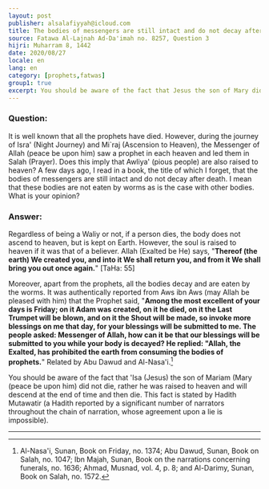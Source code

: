 ```yaml
---
layout: post
publisher: alsalafiyyah@icloud.com
title: The bodies of messengers are still intact and do not decay after death
source: Fatawa Al-Lajnah Ad-Da'imah no. 8257, Question 3
hijri: Muharram 8, 1442
date: 2020/08/27
locale: en
lang: en
category: [prophets,fatwas]
group1: true
excerpt: You should be aware of the fact that Jesus the son of Mary did not die, rather he was raised to heaven and will descend at the end of time and then die.
---
```


### Question: 
It is well known that all the prophets have died. However, during the journey of Isra' (Night Journey) and Mi`raj (Ascension to Heaven), the Messenger of Allah (peace be upon him) saw a prophet in each heaven and led them in Salah (Prayer). Does this imply that Awliya' (pious people) are also raised to heaven? A few days ago, I read in a book, the title of which I forget, that the bodies of messengers are still intact and do not decay after death. I mean that these bodies are not eaten by worms as is the case with other bodies. What is your opinion?

### Answer:
Regardless of being a Waliy or not, if a person dies, the body does not ascend to heaven, but is kept on Earth. However, the soul is raised to heaven if it was that of a believer. Allah (Exalted be He) says, "**Thereof (the earth) We created you, and into it We shall return you, and from it We shall bring you out once again.**" [TaHa: 55]

Moreover, apart from the prophets, all the bodies decay and are eaten by the worms. It was authentically reported from Aws ibn Aws (may Allah be pleased with him) that the Prophet said, "**Among the most excellent of your days is Friday; on it Adam was created, on it he died, on it the Last Trumpet will be blown, and on it the Shout will be made, so invoke more blessings on me that day, for your blessings will be submitted to me. The people asked: Messenger of Allah, how can it be that our blessings will be submitted to you while your body is decayed? He replied: "Allah, the Exalted, has prohibited the earth from consuming the bodies of prophets.**" Related by Abu Dawud and Al-Nasa'i.[^1]

You should be aware of the fact that 'Isa (Jesus) the son of Mariam (Mary (peace be upon him) did not die, rather he was raised to heaven and will descend at the end of time and then die. This fact is stated by Hadith Mutawatir (a Hadith reported by a significant number of narrators throughout the chain of narration, whose agreement upon a lie is impossible).

---
[^1]: Al-Nasa'i, Sunan, Book on Friday, no. 1374; Abu Dawud, Sunan, Book on Salah, no. 1047; Ibn Majah, Sunan, Book on the narrations concerning funerals, no. 1636; Ahmad, Musnad, vol. 4, p. 8; and Al-Darimy, Sunan, Book on Salah, no. 1572.

